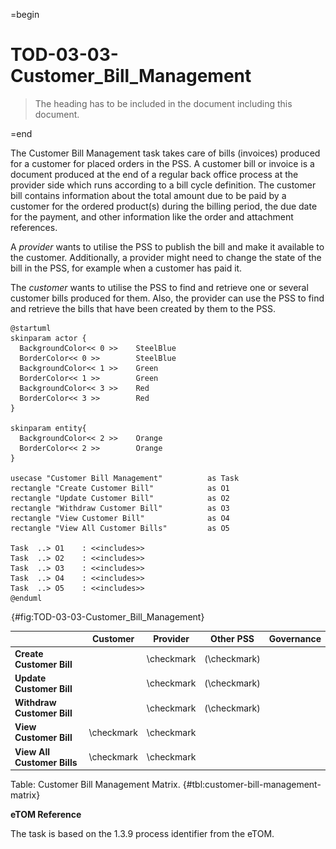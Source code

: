 =begin

# TOD-03-03-Customer_Bill_Management

> The heading has to be included in the document including this document.

=end

The Customer Bill Management task takes care of bills (invoices) produced for a customer for placed orders in the PSS.
A customer bill or invoice is a document produced at the end of a regular back office process at the provider side which runs according to a bill cycle definition.
The customer bill contains information about the total amount due to be paid by a customer for the ordered product(s) during the billing period, the due date for the payment, and other information like the order and attachment references.

A *provider* wants to utilise the PSS to publish the bill and make it available to the customer.
Additionally, a provider might need to change the state of the bill in the PSS, for example when a customer has paid it.

The *customer* wants to utilise the PSS to find and retrieve one or several customer bills produced for them.
Also, the provider can use the PSS to find and retrieve the bills that have been created by them to the PSS.

```plantuml
@startuml
skinparam actor {
  BackgroundColor<< 0 >> 	SteelBlue
  BorderColor<< 0 >> 		SteelBlue
  BackgroundColor<< 1 >> 	Green
  BorderColor<< 1 >> 		Green
  BackgroundColor<< 3 >> 	Red
  BorderColor<< 3 >> 		Red
}

skinparam entity{
  BackgroundColor<< 2 >> 	Orange
  BorderColor<< 2 >> 		Orange
}

usecase "Customer Bill Management"          as Task
rectangle "Create Customer Bill"            as O1
rectangle "Update Customer Bill"            as O2
rectangle "Withdraw Customer Bill"          as O3
rectangle "View Customer Bill"              as O4
rectangle "View All Customer Bills"         as O5

Task  ..> O1    : <<includes>>
Task  ..> O2    : <<includes>>
Task  ..> O3    : <<includes>>
Task  ..> O4    : <<includes>>
Task  ..> O5    : <<includes>>
@enduml

```

![**TOD-03-03**: Customer Bill Management](../../common/pixel.png){#fig:TOD-03-03-Customer_Bill_Management}

|                             |  Customer  |  Provider  |  Other PSS   | Governance |
|-----------------------------|:----------:|:----------:|:------------:|:----------:|
| **Create Customer Bill**    |            | \checkmark | (\checkmark) |            |
| **Update Customer Bill**    |            | \checkmark | (\checkmark) |            |
| **Withdraw Customer Bill**  |            | \checkmark | (\checkmark) |            |
| **View Customer Bill**      | \checkmark | \checkmark |              |            |
| **View All Customer Bills** | \checkmark | \checkmark |              |            |

Table: Customer Bill Management Matrix. {#tbl:customer-bill-management-matrix}

**eTOM Reference**

The task is based on the 1.3.9 process identifier from the eTOM.

